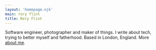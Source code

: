 ```yaml
---
layout: 'homepage.njk'
main: rory flint
title: Rory Flint
---
```


Software engineer, photographer and maker of things. I write about tech, trying to better myself and fatherhood. Based in London, England. More [about me](/about/).
